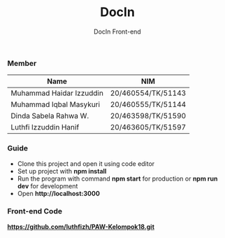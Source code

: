 <h1 align="center">
  DocIn
</h1>

<p align="center">DocIn Front-end</p><br>

### Member
|   Name     |   NIM     |
|------------|-----------|
| Muhammad Haidar Izzuddin  |   20/460554/TK/51143  |
| Muhammad Iqbal Masykuri   |   20/460555/TK/51144  |
| Dinda Sabela Rahwa W.     |   20/463598/TK/51590  |
| Luthfi Izzuddin Hanif     |   20/463605/TK/51597  |

### Guide

- Clone this project and open it using code editor
- Set up project with **npm install**
- Run the program with command **npm start** for production or **npm run dev** for development
- Open **http://localhost:3000**

### Front-end Code
**https://github.com/luthfizh/PAW-Kelompok18.git**
